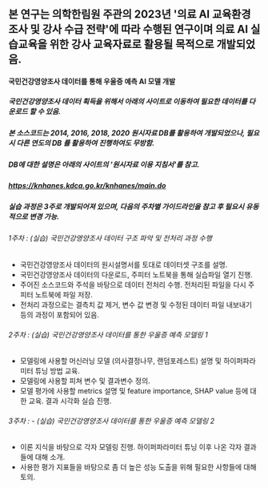 ## 본 연구는 의학한림원 주관의 2023년 '의료 AI 교육환경 조사 및 강사 수급 전략'에 따라 수행된 연구이며 의료 AI 실습교육을 위한 강사 교육자료로 활용될 목적으로 개발되었음.
#### 국민건강영양조사 데이터를 통해 우울증 예측 AI 모델 개발
##### 국민건강영양조사 데이터 획득을 위해서 아래의 사이트로 이동하여 필요한 데이터를 다운로드 할 수 있음.
##### 본 소스코드는 2014, 2016, 2018, 2020 원시자료 DB를 활용하여 개발되었으나, 필요시 다른 연도의 DB 를 활용하여 진행하여도 무방함.
##### DB에 대한 설명은 아래의 사이트의 '원시자료 이용 지침서'를 참고.
##### https://knhanes.kdca.go.kr/knhanes/main.do

##### 실습 과정은 3주로 개발되어져 있으며, 다음의 주차별 가이드라인을 참고 후 필요시 유동적으로 변경 가능.

###### 1주차 : (실습) 국민건강영양조사 데이터 구조 파악 및 전처리 과정 수행
  - 국민건강영양조사 데이터의 원시설명서를 토대로 데이터셋 구조를 설명.
  - 국민건강영양조사 데이터의 다운로드, 주피터 노트북을 통해 실습파일 열기 진행.
  - 주어진 소스코드와 주석을 바탕으로 데이터 전처리 수행. 전처리된 파일을 다시 주피터 노트북에 파일 저장.
  - 전처리 과정으로는 결측치 값 제거, 변수 값 변경 및 수정된 데이터 파일 내보내기 등의 과정이 포함되어 있음.

###### 2주차 : (실습) 국민건강영양조사 데이터를 통한 우울증 예측 모델링 1
  - 모델링에 사용할 머신러닝 모델 (의사결정나무, 랜덤포레스트) 설명 및 하이퍼파라미터 튜닝 방법 교육.
  - 모델링에 사용할 피쳐 변수 및 결과변수 정의. 
  - 모델 평가에 사용할 metrics 설명 및 feature importance, SHAP value 등에 대한 교육. 결과 시각화 실습 진행.

###### 3주차 : - (실습) 국민건강영양조사 데이터를 통한 우울증 예측 모델링 2
  - 이론 지식을 바탕으로 각자 모델링 진행. 하이퍼파라미터 튜닝 이후 나온 각자 결과들에 대해 소개.
  - 사용한 평가 지표들을 바탕으로 좀 더 높은 성능 도출을 위해 필요한 사항들에 대해 토의.
